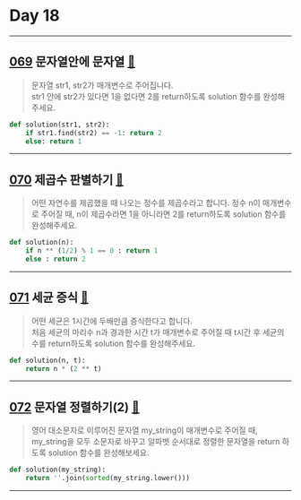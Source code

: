 # Day 18

---

## [069] 문자열안에 문자열 [🔎][069]

> 문자열 str1, str2가 매개변수로 주어집니다.  
> str1 안에 str2가 있다면 1을 없다면 2를 return하도록 solution 함수를 완성해주세요.

```python
def solution(str1, str2):
    if str1.find(str2) == -1: return 2
    else: return 1
```

---

## [070] 제곱수 판별하기 [🔎][070]

> 어떤 자연수를 제곱했을 때 나오는 정수를 제곱수라고 합니다.
> 정수 n이 매개변수로 주어질 때, n이 제곱수라면 1을 아니라면 2를 return하도록 solution 함수를 완성해주세요.

```python
def solution(n):
    if n ** (1/2) % 1 == 0 : return 1
    else : return 2
```

---

## [071] 세균 증식 [🔎][071]

> 어떤 세균은 1시간에 두배만큼 증식한다고 합니다.  
> 처음 세균의 마리수 n과 경과한 시간 t가 매개변수로 주어질 때
> t시간 후 세균의 수를 return하도록 solution 함수를 완성해주세요.

```python
def solution(n, t):
    return n * (2 ** t)
```

---

## [072] 문자열 정렬하기(2) [🔎][072]

> 영어 대소문자로 이루어진 문자열 my_string이 매개변수로 주어질 때,
> my_string을 모두 소문자로 바꾸고 알파벳 순서대로 정렬한 문자열을 return 하도록 solution 함수를 완성해보세요.

```python
def solution(my_string):
    return ''.join(sorted(my_string.lower()))
```

---

[069]: https://school.programmers.co.kr/learn/courses/30/lessons/120908
[070]: https://school.programmers.co.kr/learn/courses/30/lessons/120909
[071]: https://school.programmers.co.kr/learn/courses/30/lessons/120910
[072]: https://school.programmers.co.kr/learn/courses/30/lessons/120911
